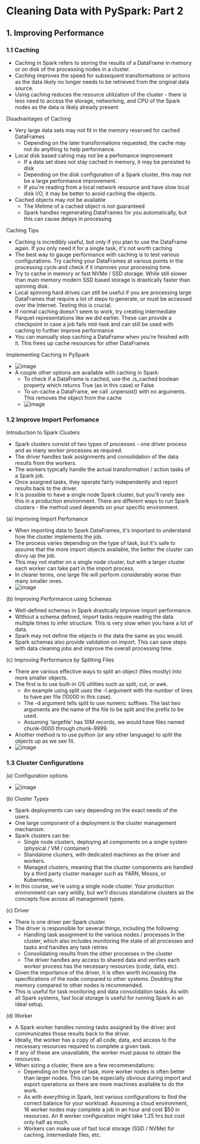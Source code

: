 # Cleaning Data with PySpark: Part 2

## 1. Improving Performance

### 1.1 Caching
* Caching in Spark refers to storing the results of a DataFrame in memory or on disk of the processing nodes in a cluster.
* Caching improves the speed for subsequent transformations or actions as the data likely no longer needs to be retrieved from the original data source.
* Using caching reduces the resource utilization of the cluster - there is less need to access the storage, networking, and CPU of the Spark nodes as the data is likely already present

Disadvantages of Caching
* Very large data sets may not fit in the memory reserved for cached DataFrames
  * Depending on the later transformations requested, the cache may not do anything to help performance.
* Local disk based cahing may not be a perfomance improvement
  * If a data set does not stay cached in memory, it may be persisted to disk
  * Depending on the disk configuration of a Spark cluster, this may not be a large performance improvement.
  * If you're reading from a local network resource and have slow local disk I/O, it may be better to avoid caching the objects.
* Cached objects may not be available
  * The lifetime of a cached object is not guaranteed
  * Spark handles regenerating DataFrames for you automatically, but this can cause delays in processing

Caching Tips
* Caching is incredibly useful, but only if you plan to use the DataFrame again. If you only need it for a single task, it's not worth caching
* The best way to gauge performance with caching is to test various configurations. Try caching your DataFrames at various points in the processing cycle and check if it improves your processing time.
* Try to cache in memory or fast NVMe / SSD storage. While still slower than main memory modern SSD based storage is drastically faster than spinning disk.
* Local spinning hard drives can still be useful if you are processing large DataFrames that require a lot of steps to generate, or must be accessed over the Internet. Testing this is crucial.
* If normal caching doesn't seem to work, try creating intermediate Parquet representations like we did earlier. These can provide a checkpoint in case a job fails mid-task and can still be used with caching to further improve performance
* You can manually stop caching a DataFrame when you're finished with it. This frees up cache resources for other DataFrames

Implementing Caching in PySpark
* ![image](https://github.com/IsaacMwendwa/Big-Data-with-PySpark/assets/51324520/f54c0e20-6ccc-4086-ab04-f7c76a526c6c)
* A couple other options are available with caching in Spark:
  * To check if a DataFrame is cached, use the .is_cached boolean property which returns True (as in this case) or False
  * To un-cache a DataFrame, we call .unpersist() with no arguments. This removes the object from the cache
  * ![image](https://github.com/IsaacMwendwa/Big-Data-with-PySpark/assets/51324520/fb2d524a-64b6-4e54-addb-3d11f1270d62)

### 1.2 Improve Import Perfomance
Introduction to Spark Clusters
* Spark clusters consist of two types of processes - one driver process and as many worker processes as required.
* The driver handles task assignments and consolidation of the data results from the workers.
* The workers typically handle the actual transformation / action tasks of a Spark job.
* Once assigned tasks, they operate fairly independently and report results back to the driver.
* It is possible to have a single node Spark cluster, but you'll rarely see this in a production environment. There are different ways to run Spark clusters - the method used depends on your specific environment.

(a) Improving Import Perfomance
* When importing data to Spark DataFrames, it's important to understand how the cluster implements the job.
* The process varies depending on the type of task, but it's safe to assume that the more import objects available, the better the cluster can divvy up the job.
* This may not matter on a single node cluster, but with a larger cluster each worker can take part in the import process.
* In clearer terms, one large file will perform considerably worse than many smaller ones. 
* ![image](https://github.com/IsaacMwendwa/Big-Data-with-PySpark/assets/51324520/c62df700-57ec-47a2-9119-aad020d1d022)

(b) Improving Performance using Schemas
* Well-defined schemas in Spark drastically improve import performance.
* Without a schema defined, import tasks require reading the data multiple times to infer structure. This is very slow when you have a lot of data.
* Spark may not define the objects in the data the same as you would.
* Spark schemas also provide validation on import. This can save steps with data cleaning jobs and improve the overall processing time.

(c) Improving Performance by Splitting Files
* There are various effective ways to split an object (files mostly) into more smaller objects.
* The first is to use built-in OS utilities such as split, cut, or awk.
  * An example using split uses the -l argument with the number of lines to have per file (10000 in this case).
  * The -d argument tells split to use numeric suffixes. The last two arguments are the name of the file to be split and the prefix to be used.
  * Assuming 'largefile' has 10M records, we would have files named chunk-0000 through chunk-9999.
* Another method is to use python (or any other language) to split the objects up as we see fit.
* ![image](https://github.com/IsaacMwendwa/Big-Data-with-PySpark/assets/51324520/3e64c28d-eaf2-43c2-93ac-b020afdee851)

### 1.3 Cluster Configurations
(a) Configuration options
* ![image](https://github.com/IsaacMwendwa/Big-Data-with-PySpark/assets/51324520/a32abc18-e9c5-4937-8fe5-c951b7a8f871)

(b) Cluster Types
* Spark deployments can vary depending on the exact needs of the users.
* One large component of a deployment is the cluster management mechanism.
* Spark clusters can be:
  * Single node clusters, deploying all components on a single system (physical / VM / container)
  * Standalone clusters, with dedicated machines as the driver and workers.
  * Managed clusters, meaning that the cluster components are handled by a third party cluster manager such as YARN, Mesos, or Kubernetes.
* In this course, we're using a single node cluster. Your production environment can vary wildly, but we'll discuss standalone clusters as the concepts flow across all management types.

(c) Driver
* There is one driver per Spark cluster.
* The driver is responsible for several things, including the following:
  * Handling task assignment to the various nodes / processes in the cluster, which also includes monitoring the state of all processes and tasks and handles any task retries
  * Consolidating results from the other processes in the cluster
  * The driver handles any access to shared data and verifies each worker process has the necessary resources (code, data, etc).
* Given the importance of the driver, it is often worth increasing the specifications of the node compared to other systems. Doubling the memory compared to other nodes is recommended.
* This is useful for task monitoring and data consolidation tasks. As with all Spark systems, fast local storage is useful for running Spark in an ideal setup.

(d) Worker
* A Spark worker handles running tasks assigned by the driver and communicates those results back to the driver.
* Ideally, the worker has a copy of all code, data, and access to the necessary resources required to complete a given task.
* If any of these are unavailable, the worker must pause to obtain the resources.
* When sizing a cluster, there are a few recommendations:
  * Depending on the type of task, more worker nodes is often better than larger nodes. This can be especially obvious during import and export operations as there are more machines available to do the work.
  * As with everything in Spark, test various configurations to find the correct balance for your workload. Assuming a cloud environment, 16 worker nodes may complete a job in an hour and cost $50 in resources. An 8 worker configuration might take 1.25 hrs but cost only half as much.
  * Workers can make use of fast local storage (SSD / NVMe) for caching, intermediate files, etc.
